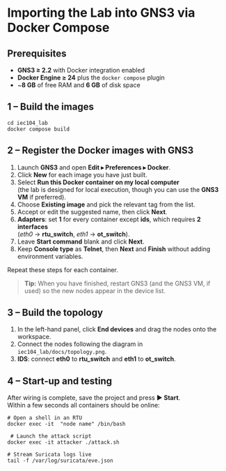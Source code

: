 # Importing the Lab into GNS3 via Docker Compose

## Prerequisites

* **GNS3 ≥ 2.2** with Docker integration enabled  
* **Docker Engine ≥ 24** plus the `docker compose` plugin  
* ~**8 GB** of free RAM and **6 GB** of disk space

## 1 – Build the images

    cd iec104_lab
    docker compose build

## 2 – Register the Docker images with GNS3

1. Launch **GNS3** and open **Edit ▸ Preferences ▸ Docker**.  
2. Click **New** for each image you have just built.  
3. Select **Run this Docker container on my local computer**  
   (the lab is designed for local execution, though you can use the **GNS3 VM** if preferred).  
4. Choose **Existing image** and pick the relevant tag from the list.  
5. Accept or edit the suggested name, then click **Next**.  
6. **Adapters**: set **1** for every container except **ids**, which requires **2 interfaces**  
   (*eth0* → **rtu_switch**, *eth1* → **ot_switch**).  
7. Leave **Start command** blank and click **Next**.  
8. Keep **Console type** as **Telnet**, then **Next** and **Finish** without adding environment variables.  

Repeat these steps for each container.

> **Tip:** When you have finished, restart GNS3 (and the GNS3 VM, if used) so the new nodes appear in the device list.

## 3 – Build the topology

1. In the left-hand panel, click **End devices** and drag the nodes onto the workspace.  
2. Connect the nodes following the diagram in `iec104_lab/docs/topology.png`.  
3. **IDS**: connect **eth0** to **rtu_switch** and **eth1** to **ot_switch**.

## 4 – Start-up and testing

After wiring is complete, save the project and press **▶ Start**.  
Within a few seconds all containers should be online:

    # Open a shell in an RTU
    docker exec -it  "node name" /bin/bash

     # Launch the attack script
    docker exec -it attacker ./attack.sh
    
    # Stream Suricata logs live
    tail -f /var/log/suricata/eve.json


